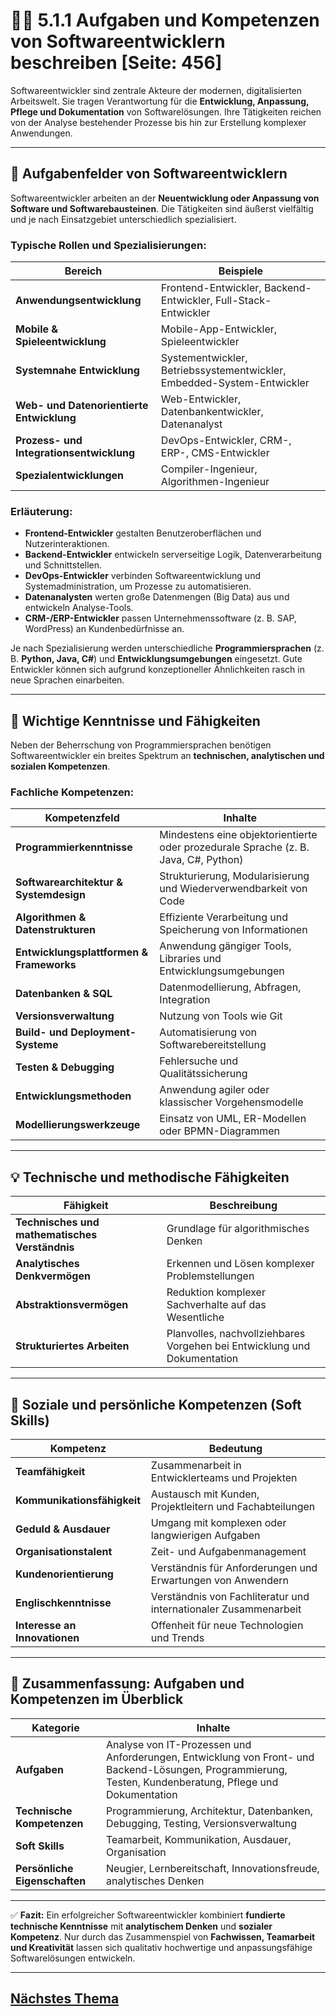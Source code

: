 # 👨‍💻 5.1.1 Aufgaben und Kompetenzen von Softwareentwicklern beschreiben [Seite: 456]

Softwareentwickler sind zentrale Akteure der modernen, digitalisierten Arbeitswelt. Sie tragen Verantwortung für die **Entwicklung, Anpassung, Pflege und Dokumentation** von Softwarelösungen. Ihre Tätigkeiten reichen von der Analyse bestehender Prozesse bis hin zur Erstellung komplexer Anwendungen.

---

## 🧩 Aufgabenfelder von Softwareentwicklern

Softwareentwickler arbeiten an der **Neuentwicklung oder Anpassung von Software und Softwarebausteinen**. Die Tätigkeiten sind äußerst vielfältig und je nach Einsatzgebiet unterschiedlich spezialisiert.

### Typische Rollen und Spezialisierungen:

| Bereich                                   | Beispiele                                                              |
| ----------------------------------------- | ---------------------------------------------------------------------- |
| **Anwendungsentwicklung**                 | Frontend-Entwickler, Backend-Entwickler, Full-Stack-Entwickler         |
| **Mobile & Spieleentwicklung**            | Mobile-App-Entwickler, Spieleentwickler                                |
| **Systemnahe Entwicklung**                | Systementwickler, Betriebssystementwickler, Embedded-System-Entwickler |
| **Web- und Datenorientierte Entwicklung** | Web-Entwickler, Datenbankentwickler, Datenanalyst                      |
| **Prozess- und Integrationsentwicklung**  | DevOps-Entwickler, CRM-, ERP-, CMS-Entwickler                          |
| **Spezialentwicklungen**                  | Compiler-Ingenieur, Algorithmen-Ingenieur                              |

### Erläuterung:

* **Frontend-Entwickler** gestalten Benutzeroberflächen und Nutzerinteraktionen.
* **Backend-Entwickler** entwickeln serverseitige Logik, Datenverarbeitung und Schnittstellen.
* **DevOps-Entwickler** verbinden Softwareentwicklung und Systemadministration, um Prozesse zu automatisieren.
* **Datenanalysten** werten große Datenmengen (Big Data) aus und entwickeln Analyse-Tools.
* **CRM-/ERP-Entwickler** passen Unternehmenssoftware (z. B. SAP, WordPress) an Kundenbedürfnisse an.

Je nach Spezialisierung werden unterschiedliche **Programmiersprachen** (z. B. **Python, Java, C#**) und **Entwicklungsumgebungen** eingesetzt. Gute Entwickler können sich aufgrund konzeptioneller Ähnlichkeiten rasch in neue Sprachen einarbeiten.

---

## 🧠 Wichtige Kenntnisse und Fähigkeiten

Neben der Beherrschung von Programmiersprachen benötigen Softwareentwickler ein breites Spektrum an **technischen, analytischen und sozialen Kompetenzen**.

### Fachliche Kompetenzen:

| Kompetenzfeld                            | Inhalte                                                                             |
| ---------------------------------------- | ----------------------------------------------------------------------------------- |
| **Programmierkenntnisse**                | Mindestens eine objektorientierte oder prozedurale Sprache (z. B. Java, C#, Python) |
| **Softwarearchitektur & Systemdesign**   | Strukturierung, Modularisierung und Wiederverwendbarkeit von Code                   |
| **Algorithmen & Datenstrukturen**        | Effiziente Verarbeitung und Speicherung von Informationen                           |
| **Entwicklungsplattformen & Frameworks** | Anwendung gängiger Tools, Libraries und Entwicklungsumgebungen                      |
| **Datenbanken & SQL**                    | Datenmodellierung, Abfragen, Integration                                            |
| **Versionsverwaltung**                   | Nutzung von Tools wie Git                                                           |
| **Build- und Deployment-Systeme**        | Automatisierung von Softwarebereitstellung                                          |
| **Testen & Debugging**                   | Fehlersuche und Qualitätssicherung                                                  |
| **Entwicklungsmethoden**                 | Anwendung agiler oder klassischer Vorgehensmodelle                                  |
| **Modellierungswerkzeuge**               | Einsatz von UML, ER-Modellen oder BPMN-Diagrammen                                   |

---

## 💡 Technische und methodische Fähigkeiten

| Fähigkeit                                      | Beschreibung                                                             |
| ---------------------------------------------- | ------------------------------------------------------------------------ |
| **Technisches und mathematisches Verständnis** | Grundlage für algorithmisches Denken                                     |
| **Analytisches Denkvermögen**                  | Erkennen und Lösen komplexer Problemstellungen                           |
| **Abstraktionsvermögen**                       | Reduktion komplexer Sachverhalte auf das Wesentliche                     |
| **Strukturiertes Arbeiten**                    | Planvolles, nachvollziehbares Vorgehen bei Entwicklung und Dokumentation |

---

## 🤝 Soziale und persönliche Kompetenzen (Soft Skills)

| Kompetenz                     | Bedeutung                                                        |
| ----------------------------- | ---------------------------------------------------------------- |
| **Teamfähigkeit**             | Zusammenarbeit in Entwicklerteams und Projekten                  |
| **Kommunikationsfähigkeit**   | Austausch mit Kunden, Projektleitern und Fachabteilungen         |
| **Geduld & Ausdauer**         | Umgang mit komplexen oder langwierigen Aufgaben                  |
| **Organisationstalent**       | Zeit- und Aufgabenmanagement                                     |
| **Kundenorientierung**        | Verständnis für Anforderungen und Erwartungen von Anwendern      |
| **Englischkenntnisse**        | Verständnis von Fachliteratur und internationaler Zusammenarbeit |
| **Interesse an Innovationen** | Offenheit für neue Technologien und Trends                       |

---

## 🧾 Zusammenfassung: Aufgaben und Kompetenzen im Überblick

| Kategorie                     | Inhalte                                                                                                                                                   |
| ----------------------------- | --------------------------------------------------------------------------------------------------------------------------------------------------------- |
| **Aufgaben**                  | Analyse von IT-Prozessen und Anforderungen, Entwicklung von Front- und Backend-Lösungen, Programmierung, Testen, Kundenberatung, Pflege und Dokumentation |
| **Technische Kompetenzen**    | Programmierung, Architektur, Datenbanken, Debugging, Testing, Versionsverwaltung                                                                          |
| **Soft Skills**               | Teamarbeit, Kommunikation, Ausdauer, Organisation                                                                                                         |
| **Persönliche Eigenschaften** | Neugier, Lernbereitschaft, Innovationsfreude, analytisches Denken                                                                                         |

---

✅ **Fazit:**
Ein erfolgreicher Softwareentwickler kombiniert **fundierte technische Kenntnisse** mit **analytischem Denken** und **sozialer Kompetenz**. Nur durch das Zusammenspiel von **Fachwissen, Teamarbeit und Kreativität** lassen sich qualitativ hochwertige und anpassungsfähige Softwarelösungen entwickeln.

---

## [Nächstes Thema](./5.1.2_Software_aus_Sicht_von_Softwareentwicklern_unterscheiden.md)